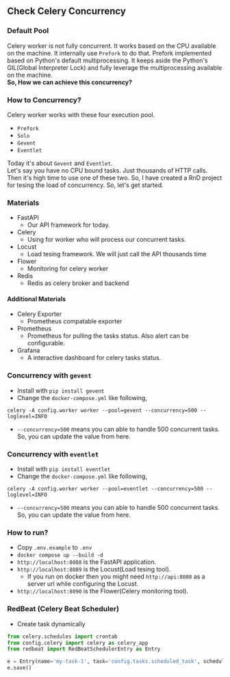 ## Check Celery Concurrency

### Default Pool
Celery worker is not fully concurrent. It works based on the CPU available on the machine. It internally use `Prefork` to do that. Prefork implemented based on Python's default multiprocessing. It keeps aside the Python's GIL(Global Interpreter Lock) and fully leverage the multiprocessing available on the machine.  
**So, How we can achieve this concurrency?**

### How to Concurrency?
Celery worker works with these four execution pool.
* `Prefork`
* `Solo` 
* `Gevent`
* `Eventlet` 

Today it's about `Gevent` and `Eventlet`.  
Let's say you have no CPU bound tasks. Just thousands of HTTP calls. Then it's high time to use one of these two. So, I have created a RnD project for tesing the load of concurrency. So, let's get started.

### Materials
* FastAPI
    * Our API framework for today.
* Celery
    * Using for worker who will process our concurrent tasks.
* Locust
    * Load tesing framework. We will just call the API thousands time
* Flower
    * Monitoring for celery worker
* Redis
    * Redis as celery broker and backend

#### Additional Materials
* Celery Exporter
    * Prometheus compatable exporter
* Prometheus
    * Prometheus for pulling the tasks status. Also alert can be configurable.
* Grafana
    * A interactive dashboard for celery tasks status. 

### Concurrency with `gevent`
* Install with `pip install gevent`
* Change the `docker-compose.yml` like following,
```
celery -A config.worker worker --pool=gevent --concurrency=500 --loglevel=INFO
```
* `--concurrency=500` means you can able to handle 500 concurrent tasks. So, you can update the value from here.

### Concurrency with `eventlet`
* Install with `pip install eventlet`
* Change the `docker-compose.yml` like following,
```
celery -A config.worker worker --pool=eventlet --concurrency=500 --loglevel=INFO
```
* `--concurrency=500` means you can able to handle 500 concurrent tasks. So, you can update the value from here.

### How to run?
* Copy `.env.example` to `.env`
* `docker compose up --build -d`
* `http://localhost:8088` is the FastAPI application.
* `http://localhost:8089` is the Locust(Load tesing tool).
    * If you run on docker then you might need `http://api:8080` as a server url while configuring the Locust.
* `http://localhost:8090` is the Flower(Celery monitoring tool).

### RedBeat (Celery Beat Scheduler)
* Create task dynamically
```python
from celery.schedules import crontab
from config.celery import celery as celery_app
from redbeat import RedBeatSchedulerEntry as Entry

e = Entry(name='my-task-1', task='config.tasks.scheduled_task', schedule=crontab(minute="*/2"), args=(), app=celery_app)
e.save()
```